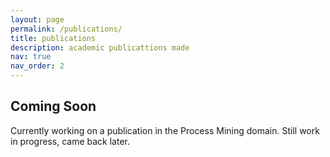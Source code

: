 ```yaml
---
layout: page
permalink: /publications/
title: publications
description: academic publicattions made
nav: true
nav_order: 2
---
```


<!-- _pages/publications.md -->
<div class="publications">

<!--{% bibliography %} -->

<h2>Coming Soon</h2>
  <p>Currently working on a publication in the Process Mining domain. Still work in progress, came back later. </p>


</div>
